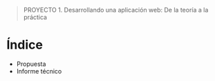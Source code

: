 > PROYECTO 1. Desarrollando una aplicación web: De la teoría a la práctica

# Índice
- Propuesta
- Informe técnico
